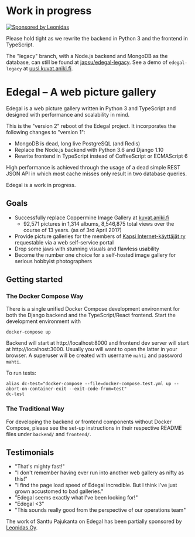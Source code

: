 # Work in progress

[![Sponsored by Leonidas](https://img.shields.io/badge/sponsored%20by-leonidas-389fc1.svg)](https://leonidasoy.fi/opensource)

Please hold tight as we rewrite the backend in Python 3 and the frontend in TypeScript.

The "legacy" branch, with a Node.js backend and MongoDB as the database, can still be found at [japsu/edegal-legacy](https://github.com/japsu/edegal-legacy). See a demo of `edegal-legacy` at [uusi.kuvat.aniki.fi](http://uusi.kuvat.aniki.fi/).

# Edegal – A web picture gallery

Edegal is a web picture gallery written in Python 3 and TypeScript and designed with performance and scalability in mind.

This is the "version 2" reboot of the Edegal project. It incorporates the following changes to "version 1":

* MongoDB is dead, long live PostgreSQL (and Redis)
* Replace the Node.js backend with Python 3.6 and Django 1.10
* Rewrite frontend in TypeScript instead of CoffeeScript or ECMAScript 6

High performance is achieved through the usage of a dead simple REST JSON API in which most cache misses only result in two database queries.

Edegal is a work in progress.

## Goals

* Successfully replace Coppermine Image Gallery at [kuvat.aniki.fi](http://kuvat.aniki.fi)
  * 92,571 pictures in 1,314 albums, 8,546,875 total views over the course of 13 years. (as of 3rd April 2017)
* Provide picture galleries for the members of [Kapsi Internet-käyttäjät ry](http://www.kapsi.fi) requestable via a web self-service portal
* Drop some jaws with stunning visuals and flawless usability
* Become the number one choice for a self-hosted image gallery for serious hobbyist photographers

## Getting started

### The Docker Compose Way

There is a single unified Docker Compose development environment for both the Django backend and the TypeScript/React frontend. Start the development environment with

    docker-compose up

Backend will start at http://localhost:8000 and frontend dev server will start at http://localhost:3000. Usually you will want to open the latter in your browser. A superuser will be created with username `mahti` and password `mahti`.

To run tests:

    alias dc-test="docker-compose --file=docker-compose.test.yml up --abort-on-container-exit --exit-code-from=test"
    dc-test

### The Traditional Way

For developing the backend or frontend components without Docker Compose, please see the set-up instructions in their respective README files under `backend/` and `frontend/`.

## Testimonials

* "That's mighty fast!"
* "I don't remember having ever run into another web gallery as nifty as this!"
* "I find the page load speed of Edegal incredible. But I think I've just grown accustomed to bad galleries."
* "Edegal seems exactly what I've been looking for!"
* "Edegal <3"
* "This sounds really good from the perspective of our operations team"

The work of Santtu Pajukanta on Edegal has been partially sponsored by [Leonidas Oy](https://leonidasoy.fi/opensource).
